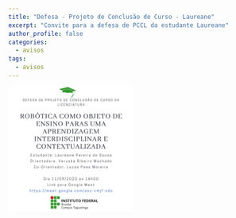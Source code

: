 ```yaml
---
title: "Defesa - Projeto de Conclusão de Curso - Laureane" 
excerpt: "Convite para a defesa de PCCL da estudante Laureane"
author_profile: false
categories:
  - avisos
tags:
  - avisos
---
```


<img src = "../img/PCC-Laureane.png" style="width: 50%">


